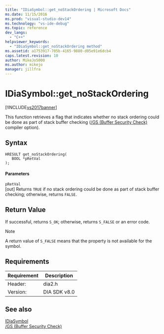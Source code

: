 ```yaml
---
title: "IDiaSymbol::get_noStackOrdering | Microsoft Docs"
ms.date: 11/15/2016
ms.prod: "visual-studio-dev14"
ms.technology: "vs-ide-debug"
ms.topic: reference
dev_langs: 
  - "C++"
helpviewer_keywords: 
  - "IDiaSymbol::get_noStackOrdering method"
ms.assetid: a1753917-705b-4165-9880-d05e91e6dcb4
caps.latest.revision: 10
author: MikeJo5000
ms.author: mikejo
manager: jillfra
---
```

# IDiaSymbol::get_noStackOrdering
[!INCLUDE[vs2017banner](../../includes/vs2017banner.md)]

This function retrieves a flag that indicates whether no stack ordering could be done as part of stack buffer checking ([/GS (Buffer Security Check)](https://msdn.microsoft.com/library/8d8a5ea1-cd5e-42e1-bc36-66e1cd7e731e) compiler option).  
  
## Syntax  
  
```cpp#  
HRESULT get_noStackOrdering(  
   BOOL *pRetVal  
);  
```  
  
#### Parameters  
 `pRetVal`  
 [out] Returns `TRUE` if no stack ordering could be done as part of stack buffer checking; otherwise, returns `FALSE`.  
  
## Return Value  
 If successful, returns `S_OK`; otherwise, returns `S_FALSE` or an error code.  
  
> [!NOTE]
> A return value of `S_FALSE` means that the property is not available for the symbol.  
  
## Requirements  
  
|Requirement|Description|  
|-----------------|-----------------|  
|Header:|dia2.h|  
|Version:|DIA SDK v8.0|  
  
## See also  
 [IDiaSymbol](../../debugger/debug-interface-access/idiasymbol.md)   
 [/GS (Buffer Security Check)](https://msdn.microsoft.com/library/8d8a5ea1-cd5e-42e1-bc36-66e1cd7e731e)
